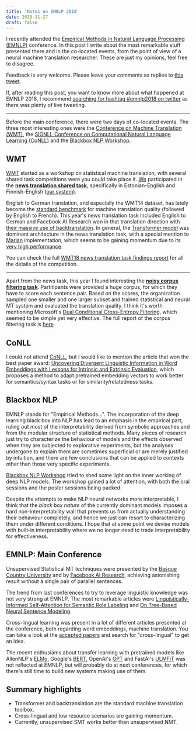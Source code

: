```yaml
---
title: 'Notes on EMNLP 2018'
date: 2018-11-27
draft: false 
---
```


I recently attended the
[Empirical Methods in Natural Language Processing (EMNLP)](http://emnlp2018.org/) conference.
In this post I write about the most remarkable stuff presented there and in the co-located
events, from the point of view of a neural machine translation researcher. These are just
my opinions, feel free to disagree.

Feedback is very welcome. Please leave your comments as replies to
[this tweet](https://twitter.com/noecasas/status/1067365571661049857).

If, after reading this post, you want to know more about what happened at EMNLP 2018, I recommend
[searching for hashtag #emnlp2018 on twitter](https://twitter.com/search?q=%23emnlp2018&src=typd)
as there was plenty of live tweeting.

---

Before the main conference, there were two days of co-located events. The three most interesting
ones were the [Conference on Machine Translation (WMT)](http://www.statmt.org/wmt18/),
the [SIGNLL Conference on Computational Natural Language Learning (CoNLL)](http://www.conll.org/2018)
and the [Blackbox NLP Workshop](https://blackboxnlp.github.io/).

## WMT

[WMT](http://www.statmt.org/wmt18/) started as a workshop on statistical machine translation, with
several shared task competitions were you could take place it. [We](http://talp.upc.edu/) participated
in the [**news translation shared task**](http://www.statmt.org/wmt18/translation-task.html),
specifically in Estonian-English and Finnish-English
([our system](http://www.aclweb.org/anthology/W18-6406)).

English to German translation, and especially the WMT14 dataset, has lately become the
[standard benchmark](https://nlpprogress.com/english/machine_translation.html) for machine
translation quality (followed by English to French). This year's news translation task included
English to German and Facebook AI Research won in that translation direction with
[their massive use of backtranslation](https://research.fb.com/publications/understanding-back-translation-at-scale/).
In general, the [Transformer model](https://arxiv.org/abs/1706.03762) was dominant architecture in the news
translation task, with a special mention to [Marian](https://marian-nmt.github.io/) implementation,
which seems to be gaining momentum due to its
[very high performance](https://marian-nmt.github.io/features/#benchmarks).

You can check the full [WMT18 news translation task findings report](http://aclweb.org/anthology/W18-6401.pdf)
for all the details of the competition.

----

Apart from the news task, this year I found interesting the
[**noisy corpus filtering task**](http://www.statmt.org/wmt18/parallel-corpus-filtering.html).
Partitipants were
provided a huge corpus, for which they have to score each sentence pair. Based on the scores, the
organization sampled one smaller and one larger subset and trained statistical and neural MT system
and evaluated the translation quality. I think it's worth mentioning Microsoft's
[Dual Conditional Cross-Entropy Filtering](http://aclweb.org/anthology/W18-6478), which seemed to be
simple yet very effective.
The full report of the corpus filtering task is [here](http://statmt.org/wmt18/pdf/WMT081.pdf)

## CoNLL

I could not attend [CoNLL](http://www.conll.org/2018), but I would like to mention the article
that won the best paper award:
[Uncovering Divergent Linguistic Information in Word Embeddings with Lessons for Intrinsic and Extrinsic Evaluation](http://aclweb.org/anthology/K18-1028),
which proposes a method to adapt pretrained embedding vectors to work better for 
semantics/syntax tasks or for similarity/relatedness tasks.

## Blackbox NLP

EMNLP stands for "Empirical Methods...". The incorporation of the deep learning black box into NLP has
lead to an emphasis in the empirical part, ruling out most of the interpretability derived from
symbolic approaches and from the modular structure of statistical methods.
Many pieces of research just try to characterize the behaviour of models and the
effects observed when they are subjected to
explorative experiments, but the analyses undergone to explain them are sometimes superficial or
are merely justified by intuition, and there are few conclusions that can be applied to contexts
other than those very specific experiments.

[Blackbox NLP Workshop](https://blackboxnlp.github.io/) tried to shed some light on
the inner working of deep NLP models. The workshop gained a lot of attention, with
both the oral sessions and the poster sessions being packed.

Despite the attempts to make NLP neural networks more interpretable, I think that
the _black box nature_ of the currently dominant models imposes a hard non-interpretability wall
that prevents us from actually understanding their behaviour completely, and hence we just can
resort to characterizing them under different conditions.
I hope that at some point we devise models with built-in interpretability where
we no longer need to trade interpretability for effectiveness.

## EMNLP: Main Conference

Unsupervised Statistical MT techniques were presented by the
[Basque Country University](http://aclweb.org/anthology/D18-1399)
and by [Facebook AI Research](http://aclweb.org/anthology/D18-1549), achieving
astonishing result without a single pair of parallel sentences.

The trend from last conferences to try to leverage linguistic knowledge was not
very strong at EMNLP. The most remarkable articles were
[Linguistically-Informed Self-Attention for Semantic Role Labeling](http://aclweb.org/anthology/D18-1548)
and
[On Tree-Based Neural Sentence Modeling](http://aclweb.org/anthology/D18-1492).

Cross-lingual learning was present in a lot of different articles
presented at the conference, both regarding word embeddings, machine
translation. You can take a look at the [accepted papers](https://aclanthology.coli.uni-saarland.de/events/emnlp-2018)
and search for "cross-lingual" to get an idea.

The recent enthusiams about transfer learning with pretrained models like
AllenNLP's [ELMo](https://allennlp.org/elmo), 
Google's [BERT](https://arxiv.org/abs/1810.04805),
OpenAI's [GPT](https://blog.openai.com/language-unsupervised/) and
FastAI's [ULMFiT](https://arxiv.org/abs/1801.06146) was not reflected at EMNLP, but will probably do
at next conferences, for which there's still time to build new systems making use of them.

## Summary highlights


- Transformer and backtranslation are the standard machine translation toolbox.
- Cross-lingual and low resource scenarios are gaining momentum.
- Currently, unsupervised SMT works better than unsupervised NMT.

